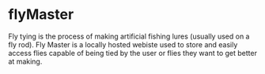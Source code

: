 # flyMaster

Fly tying is the process of making artificial fishing lures (usually used on a fly rod).     Fly Master is a locally hosted webiste used to store and easily access flies capable of being tied by the user or flies they want to get better at making. 